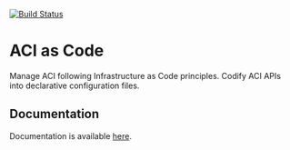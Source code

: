 [![Build Status](https://vielab-build1.cisco.com/api/badges/netascode/aac/status.svg)](https://vielab-build1.cisco.com/netascode/aac)

# ACI as Code

Manage ACI following Infrastructure as Code principles. Codify ACI APIs into declarative configuration files.

## Documentation

Documentation is available [here](https://aac.cisco.com).
